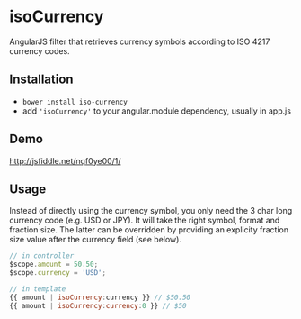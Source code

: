 # isoCurrency

AngularJS filter that retrieves currency symbols according to ISO 4217 currency codes.

## Installation

- `bower install iso-currency`
- add `'isoCurrency'` to your angular.module dependency, usually in app.js

## Demo

http://jsfiddle.net/nqf0ye00/1/

## Usage

Instead of directly using the currency symbol, you only need the 3 char long currency code (e.g. USD or JPY).
It will take the right symbol, format and fraction size. The latter can be overridden by providing
an explicity fraction size value after the currency field (see below).

```javascript
// in controller
$scope.amount = 50.50;
$scope.currency = 'USD';

// in template
{{ amount | isoCurrency:currency }} // $50.50
{{ amount | isoCurrency:currency:0 }} // $50
```